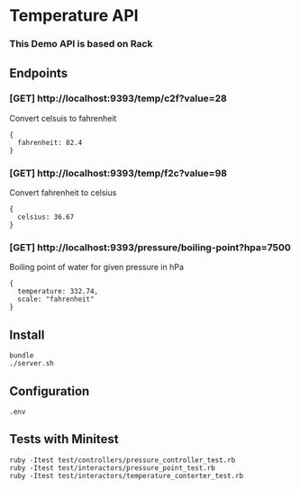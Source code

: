 # Temperature API
### This Demo API is based on Rack

## Endpoints

### [GET] http://localhost:9393/temp/c2f?value=28
Convert celsuis to fahrenheit
```
{
  fahrenheit: 82.4
}
```

### [GET] http://localhost:9393/temp/f2c?value=98
Convert fahrenheit to celsius
```
{
  celsius: 36.67
}
```

### [GET] http://localhost:9393/pressure/boiling-point?hpa=7500
Boiling point of water for given pressure in hPa
```
{
  temperature: 332.74,
  scale: "fahrenheit"
}
```

## Install
```
bundle
./server.sh
```

## Configuration
```
.env
```

## Tests with Minitest
```
ruby -Itest test/controllers/pressure_controller_test.rb
ruby -Itest test/interactors/pressure_point_test.rb
ruby -Itest test/interactors/temperature_conterter_test.rb
```
